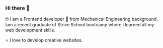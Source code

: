 ### Hi there 👋

🤓  I am a Frontend developer 🔮 from Mechanical Engineering background. Iam a recent graduate of Strive School bootcamp where i learned all my web development skills.

⭐️  I love to develop creative websites.








